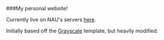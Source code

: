 ###My personal website!

Currently live on NAU's servers [here](https://www.cefns.nau.edu/~mw834/).

Initially based off the [Grayscale](http://startbootstrap.com/template-overviews/grayscale/) template, but heavily modified. 
